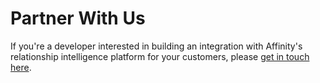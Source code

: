 # Partner With Us

If you're a developer interested in building an integration with Affinity's relationship intelligence platform for your customers, please <a target="_blank" href="https://53mt2d9of77.typeform.com/to/LhEs2tzU">get in touch here</a>.